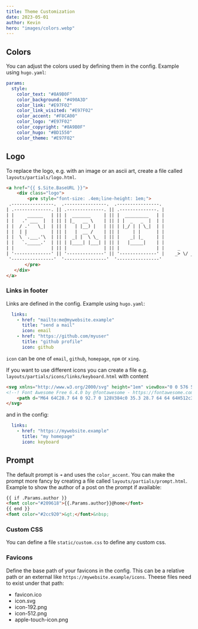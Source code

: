 ```yaml
---
title: Theme Customization
date: 2023-05-01
author: Kevin
hero: "images/colors.webp"
---
```


## Colors

You can adjust the colors used by defining them in the config. Example using `hugo.yaml`:

```yaml
params:
  style:
    color_text: "#8A9B0F"
    color_background: "#490A3D"
    color_link: "#E97F02"
    color_link_visited: "#E97F02"
    color_accent: "#F8CA00"
    color_logo: "#E97F02"
    color_copyright: "#8A9B0F"
    color_hugo: "#BD1550"
    color_theme: "#E97F02"
```

## Logo

To replace the logo, e.g. with an image or an ascii art, create a file called `layouts/partials/logo.html`. 

```html
<a href="{{ $.Site.BaseURL }}">
    <div class="logo">
        <pre style="font-size: .4em;line-height: 1em;">
 .----------------.  .----------------.  .----------------. 
| .--------------. || .--------------. || .--------------. |
| |     ______   | || |  _______     | || |  _________   | |
| |   .' ___  |  | || | |_   __ \    | || | |  _   _  |  | |
| |  / .'   \_|  | || |   | |__) |   | || | |_/ | | \_|  | |
| |  | |         | || |   |  __ /    | || |     | |      | |
| |  \ `.___.'\  | || |  _| |  \ \_  | || |    _| |_     | |
| |   `._____.'  | || | |____| |___| | || |   |_____|    | |
| |              | || |              | || |              | |     _     _ _|_  _  ._ _     _  ._  | o ._   _  
| '--------------' || '--------------' || '--------------' |    _> \/ _>  |_ (/_ | | |   (_) | | | | | | (/_ 
 '----------------'  '----------------'  '----------------'  
       </pre>
   </div>
</a>
```

### Links in footer

Links are defined in the config. Example using `hugo.yaml`:

```yaml
  links:
    - href: "mailto:me@mywebsite.example"
      title: "send a mail"
      icon: email
    - href: "https://github.com/myuser"
      title: "github profile"
      icon: github
``` 

`icon` can be one of `email`, `github`, `homepage`, `npm` or `xing`.

If you want to use different icons you can create a file e.g. `layouts/partials/icons/links/keyboard.html` with content

```html
<svg xmlns="http://www.w3.org/2000/svg" height="1em" viewBox="0 0 576 512">
<!--! Font Awesome Free 6.4.0 by @fontawesome - https://fontawesome.com License - https://fontawesome.com/license (Commercial License) Copyright 2023 Fonticons, Inc. -->
    <path d="M64 64C28.7 64 0 92.7 0 128V384c0 35.3 28.7 64 64 64H512c35.3 0 64-28.7 64-64V128c0-35.3-28.7-64-64-64H64zm16 64h32c8.8 0 16 7.2 16 16v32c0 8.8-7.2 16-16 16H80c-8.8 0-16-7.2-16-16V144c0-8.8 7.2-16 16-16zM64 240c0-8.8 7.2-16 16-16h32c8.8 0 16 7.2 16 16v32c0 8.8-7.2 16-16 16H80c-8.8 0-16-7.2-16-16V240zm16 80h32c8.8 0 16 7.2 16 16v32c0 8.8-7.2 16-16 16H80c-8.8 0-16-7.2-16-16V336c0-8.8 7.2-16 16-16zm80-176c0-8.8 7.2-16 16-16h32c8.8 0 16 7.2 16 16v32c0 8.8-7.2 16-16 16H176c-8.8 0-16-7.2-16-16V144zm16 80h32c8.8 0 16 7.2 16 16v32c0 8.8-7.2 16-16 16H176c-8.8 0-16-7.2-16-16V240c0-8.8 7.2-16 16-16zM160 336c0-8.8 7.2-16 16-16H400c8.8 0 16 7.2 16 16v32c0 8.8-7.2 16-16 16H176c-8.8 0-16-7.2-16-16V336zM272 128h32c8.8 0 16 7.2 16 16v32c0 8.8-7.2 16-16 16H272c-8.8 0-16-7.2-16-16V144c0-8.8 7.2-16 16-16zM256 240c0-8.8 7.2-16 16-16h32c8.8 0 16 7.2 16 16v32c0 8.8-7.2 16-16 16H272c-8.8 0-16-7.2-16-16V240zM368 128h32c8.8 0 16 7.2 16 16v32c0 8.8-7.2 16-16 16H368c-8.8 0-16-7.2-16-16V144c0-8.8 7.2-16 16-16zM352 240c0-8.8 7.2-16 16-16h32c8.8 0 16 7.2 16 16v32c0 8.8-7.2 16-16 16H368c-8.8 0-16-7.2-16-16V240zM464 128h32c8.8 0 16 7.2 16 16v32c0 8.8-7.2 16-16 16H464c-8.8 0-16-7.2-16-16V144c0-8.8 7.2-16 16-16zM448 240c0-8.8 7.2-16 16-16h32c8.8 0 16 7.2 16 16v32c0 8.8-7.2 16-16 16H464c-8.8 0-16-7.2-16-16V240zm16 80h32c8.8 0 16 7.2 16 16v32c0 8.8-7.2 16-16 16H464c-8.8 0-16-7.2-16-16V336c0-8.8 7.2-16 16-16z"/>
</svg>
``` 

and in the config:

```yaml
  links:
    - href: "https://mywebsite.example"
      title: "my homepage"
      icon: keyboard
```


## Prompt

The default prompt is `➜` and uses the `color_accent`. You can make the prompt more fancy by creating a file called `layouts/partials/prompt.html`. Example to show the author of a post on the prompt if available:

```html
{{ if .Params.author }}
<font color="#209618">{{.Params.author}}@home</font>
{{ end }}
<font color="#2cc920">&gt;</font>&nbsp;
```


### Custom CSS

You can define a file `static/custom.css` to define any custom css.


### Favicons

Define the base path of your favicons in the config. This can be a relative path or an external like `https://mywebsite.example/icons`. Theese files need to exist under that path:

- favicon.ico
- icon.svg
- icon-192.png
- icon-512.png
- apple-touch-icon.png